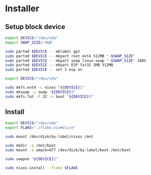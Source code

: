# Installer

## Setup block device

```bash { "name": "partition" }
export DEVICE="/dev/vda"
export SWAP_SIZE="4GB"

sudo parted $DEVICE -- mklabel gpt
sudo parted $DEVICE -- mkpart root ext4 512MB "-$SWAP_SIZE"
sudo parted $DEVICE -- mkpart swap linux-swap "-$SWAP_SIZE" 100%
sudo parted $DEVICE -- mkpart ESP fat32 1MB 512MB
sudo parted $DEVICE -- set 3 esp on
```

```bash { "name": "format" }
export DEVICE="/dev/vda"

sudo mkfs.ext4 -L nixos "${DEVICE}1"
sudo mkswap -L swap "${DEVICE}2"
sudo mkfs.fat -F 32 -n boot "${DEVICE}3"
```

## Install

```bash { "name": "install" }
export DEVICE="/dev/vda"
export FLAKE="./flake.nix#alice"

sudo mount /dev/disk/by-label/nixos /mnt

sudo mkdir -p /mnt/boot
sudo mount -o umask=077 /dev/disk/by-label/boot /mnt/boot

sudo swapon "${DEVICE}2"

sudo nixos-install --flake $FLAKE
```
